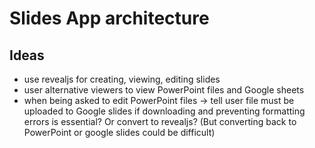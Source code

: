# Slides App architecture

## Ideas

- use revealjs for creating, viewing, editing slides
- user alternative viewers to view PowerPoint files and Google sheets
- when being asked to edit PowerPoint files -> tell user file must be uploaded to Google slides if downloading and preventing formatting errors is essential? Or convert to revealjs? (But converting back to PowerPoint or google slides could be difficult)